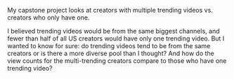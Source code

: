 
My capstone project looks at creators with multiple trending videos vs. creators who only have one.

I believed trending videos would be from the same biggest channels, and fewer than half of all US creators would have only one trending video. But I wanted to know for sure: do trending videos tend to be from the same creators or is there a more diverse pool than I thought? And how do the view counts for the multi-trending creators compare to those who have one trending video?
